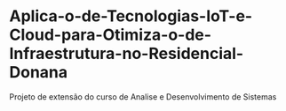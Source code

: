 # Aplica-o-de-Tecnologias-IoT-e-Cloud-para-Otimiza-o-de-Infraestrutura-no-Residencial-Donana
Projeto de extensão do curso de Analise e Desenvolvimento de Sistemas

